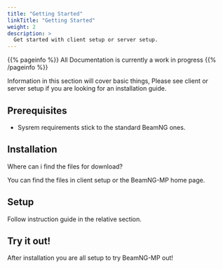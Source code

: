 ```yaml
---
title: "Getting Started"
linkTitle: "Getting Started"
weight: 2
description: >
  Get started with client setup or server setup.
---
```


{{% pageinfo %}}
All Documentation is currently a work in progress
{{% /pageinfo %}}

Information in this section will cover basic things, Please see client or server setup if you are looking for an installation guide.

## Prerequisites

* Sysrem requirements stick to the standard BeamNG ones.

## Installation

Where can i find the files for download? 

You can find the files in client setup or the BeamNG-MP home page.

## Setup

Follow instruction guide in the relative section.

## Try it out!

After installation you are all setup to try BeamNG-MP out!

